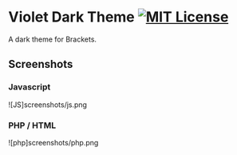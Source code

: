 # Violet Dark Theme [![MIT License](https://img.shields.io/badge/listence-MIT-blue.svg)](https://opensource.org/licenses/MIT)
A dark theme for Brackets.

## Screenshots

### Javascript
![JS]screenshots/js.png

### PHP / HTML
![php]screenshots/php.png